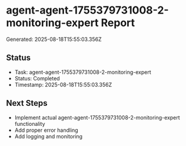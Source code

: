 # agent-agent-1755379731008-2-monitoring-expert Report

Generated: 2025-08-18T15:55:03.356Z

## Status
- Task: agent-agent-1755379731008-2-monitoring-expert
- Status: Completed
- Timestamp: 2025-08-18T15:55:03.356Z

## Next Steps
- Implement actual agent-agent-1755379731008-2-monitoring-expert functionality
- Add proper error handling
- Add logging and monitoring
